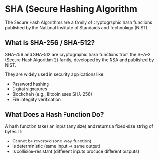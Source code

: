 # SHA (Secure Hashing Algorithm

The Secure Hash Algorithms are a family of cryptographic hash functions published by the National Institute of Standards and Technology (NIST)

## What is SHA-256 / SHA-512?

SHA-256 and SHA-512 are cryptographic hash functions from the SHA-2 (Secure Hash Algorithm 2) family, developed by the NSA and published by NIST.

They are widely used in security applications like:

- Password hashing
- Digital signatures
- Blockchain (e.g., Bitcoin uses SHA-256)
- File integrity verification

## What Does a Hash Function Do?

A hash function takes an input (any size) and returns a fixed-size string of bytes. It:

- Cannot be reversed (one-way function)
- Is deterministic (same input → same output)
- Is collision-resistant (different inputs produce different outputs)

